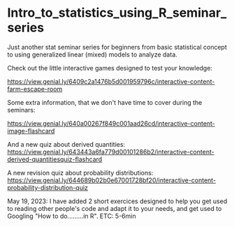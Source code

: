 # Intro_to_statistics_using_R_seminar_series
Just another stat seminar series for beginners from basic statistical concept to using generalized linear (mixed) models to analyze data.

Check out the little interactive games designed to test your knowledge:

https://view.genial.ly/6409c2a1476b5d001959796c/interactive-content-farm-escape-room

Some extra information, that we don't have time to cover during the seminars:

https://view.genial.ly/640a00267f849c001aad26cd/interactive-content-image-flashcard

And a new quiz about derived quantities: https://view.genial.ly/643443a6fa779d00101286b2/interactive-content-derived-quantitiesquiz-flashcard

A new revision quiz about probability distributions: https://view.genial.ly/644689b02b0e67001728bf20/interactive-content-probability-distribution-quiz

May 19, 2023: I have added 2 short exercices designed to help you get used to reading other people's code and adapt it to your needs, and get used to Googling "How 
to do.........in R". ETC: 5-6min
